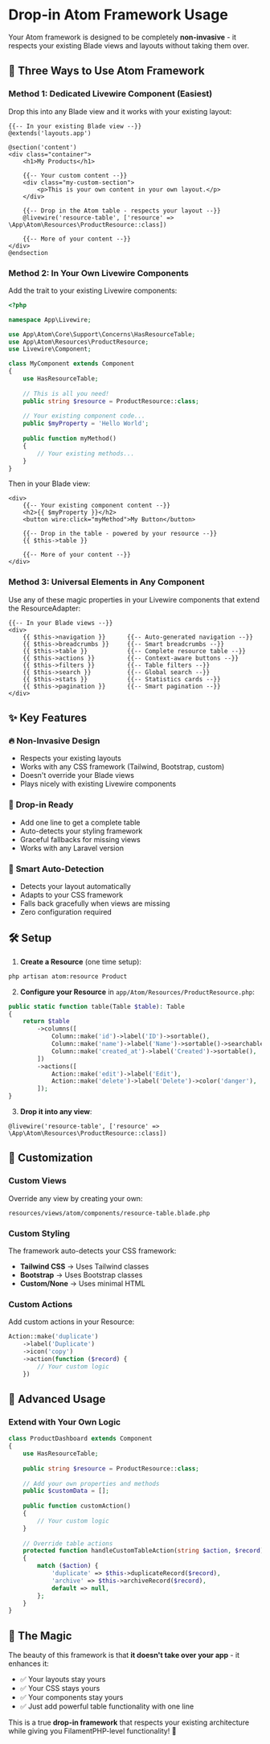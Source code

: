 # Drop-in Atom Framework Usage

Your Atom framework is designed to be completely **non-invasive** - it respects your existing Blade views and layouts without taking them over.

## 🎯 Three Ways to Use Atom Framework

### Method 1: Dedicated Livewire Component (Easiest)

Drop this into any Blade view and it works with your existing layout:

```blade
{{-- In your existing Blade view --}}
@extends('layouts.app')

@section('content')
<div class="container">
    <h1>My Products</h1>
    
    {{-- Your custom content --}}
    <div class="my-custom-section">
        <p>This is your own content in your own layout.</p>
    </div>
    
    {{-- Drop in the Atom table - respects your layout --}}
    @livewire('resource-table', ['resource' => \App\Atom\Resources\ProductResource::class])
    
    {{-- More of your content --}}
</div>
@endsection
```

### Method 2: In Your Own Livewire Components

Add the trait to your existing Livewire components:

```php
<?php

namespace App\Livewire;

use App\Atom\Core\Support\Concerns\HasResourceTable;
use App\Atom\Resources\ProductResource;
use Livewire\Component;

class MyComponent extends Component
{
    use HasResourceTable;
    
    // This is all you need!
    public string $resource = ProductResource::class;
    
    // Your existing component code...
    public $myProperty = 'Hello World';
    
    public function myMethod() 
    {
        // Your existing methods...
    }
}
```

Then in your Blade view:

```blade
<div>
    {{-- Your existing component content --}}
    <h2>{{ $myProperty }}</h2>
    <button wire:click="myMethod">My Button</button>
    
    {{-- Drop in the table - powered by your resource --}}
    {{ $this->table }}
    
    {{-- More of your content --}}
</div>
```

### Method 3: Universal Elements in Any Component

Use any of these magic properties in your Livewire components that extend the ResourceAdapter:

```blade
{{-- In your Blade views --}}
<div>
    {{ $this->navigation }}      {{-- Auto-generated navigation --}}
    {{ $this->breadcrumbs }}     {{-- Smart breadcrumbs --}}
    {{ $this->table }}           {{-- Complete resource table --}}
    {{ $this->actions }}         {{-- Context-aware buttons --}}
    {{ $this->filters }}         {{-- Table filters --}}
    {{ $this->search }}          {{-- Global search --}}
    {{ $this->stats }}           {{-- Statistics cards --}}
    {{ $this->pagination }}      {{-- Smart pagination --}}
</div>
```

## ✨ Key Features

### 🔥 **Non-Invasive Design**
- Respects your existing layouts
- Works with any CSS framework (Tailwind, Bootstrap, custom)
- Doesn't override your Blade views
- Plays nicely with existing Livewire components

### 🚀 **Drop-in Ready**
- Add one line to get a complete table
- Auto-detects your styling framework
- Graceful fallbacks for missing views
- Works with any Laravel version

### 🎯 **Smart Auto-Detection**
- Detects your layout automatically
- Adapts to your CSS framework
- Falls back gracefully when views are missing
- Zero configuration required

## 🛠️ Setup

1. **Create a Resource** (one time setup):
```bash
php artisan atom:resource Product
```

2. **Configure your Resource** in `app/Atom/Resources/ProductResource.php`:
```php
public static function table(Table $table): Table
{
    return $table
        ->columns([
            Column::make('id')->label('ID')->sortable(),
            Column::make('name')->label('Name')->sortable()->searchable(),
            Column::make('created_at')->label('Created')->sortable(),
        ])
        ->actions([
            Action::make('edit')->label('Edit'),
            Action::make('delete')->label('Delete')->color('danger'),
        ]);
}
```

3. **Drop it into any view**:
```blade
@livewire('resource-table', ['resource' => \App\Atom\Resources\ProductResource::class])
```

## 🎨 Customization

### Custom Views
Override any view by creating your own:
```
resources/views/atom/components/resource-table.blade.php
```

### Custom Styling  
The framework auto-detects your CSS framework:
- **Tailwind CSS** → Uses Tailwind classes
- **Bootstrap** → Uses Bootstrap classes  
- **Custom/None** → Uses minimal HTML

### Custom Actions
Add custom actions in your Resource:
```php
Action::make('duplicate')
    ->label('Duplicate')
    ->icon('copy')
    ->action(function ($record) {
        // Your custom logic
    })
```

## 🔧 Advanced Usage

### Extend with Your Own Logic
```php
class ProductDashboard extends Component
{
    use HasResourceTable;
    
    public string $resource = ProductResource::class;
    
    // Add your own properties and methods
    public $customData = [];
    
    public function customAction()
    {
        // Your custom logic
    }
    
    // Override table actions
    protected function handleCustomTableAction(string $action, $record): void
    {
        match ($action) {
            'duplicate' => $this->duplicateRecord($record),
            'archive' => $this->archiveRecord($record),
            default => null,
        };
    }
}
```

## 🚨 The Magic

The beauty of this framework is that **it doesn't take over your app** - it enhances it:

- ✅ Your layouts stay yours
- ✅ Your CSS stays yours  
- ✅ Your components stay yours
- ✅ Just add powerful table functionality with one line

This is a true **drop-in framework** that respects your existing architecture while giving you FilamentPHP-level functionality! 🎯